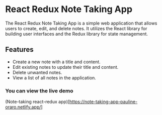 
# React Redux Note Taking App

The React Redux Note Taking App is a simple web application that allows users to create, edit, and delete notes. It utilizes the React library for building user interfaces and the Redux library for state management.

## Features

- Create a new note with a title and content.
- Edit existing notes to update their title and content.
- Delete unwanted notes.
- View a list of all notes in the application.

### You can view the live demo

(Note-taking react-redux app)[https://note-taking-app-pauline-oraro.netlify.app/]